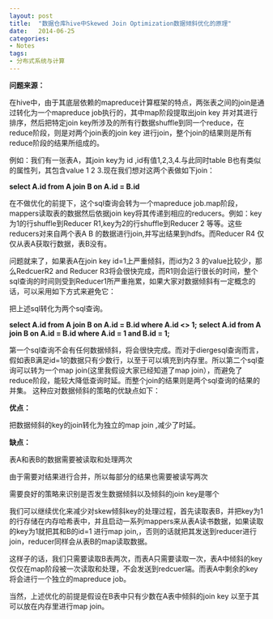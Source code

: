 ```yaml
---
layout: post
title:  "数据仓库hive中Skewed Join Optimization数据倾斜优化的原理"
date:   2014-06-25
categories: 
- Notes 
tags:
- 分布式系统与计算
---
```



**问题来源：**

在hive中，由于其底层依赖的mapreduce计算框架的特点，两张表之间的join是通过转化为一个mapreduce job执行的，其中map阶段提取出join key 并对其进行排序，然后把特定join key所涉及的所有行数据shuffle到同一个reduce，在reduce阶段，则是对两个join表的join key 进行join，整个join的结果则是所有reduce阶段的结果所组成的。


例如：我们有一张表A，其join key为 id ,id有值1,2,3,4.与此同时table B也有类似的属性列，其包含value 1 2 3.现在我们想对这两个表做如下join：

**select A.id from A join B on A.id = B.id**


在不做优化的前提下，这个sql查询会转为一个mapreduce job.map阶段，mappers读取表的数据然后依据join key将其传递到相应的reducers。例如：key为1的行shuffle到Reducer R1,key为2的行shuffle到Reducer 2 等等。这些reducers对来自两个表A B 的数据进行join,并写出结果到hdfs。而Reducer R4 仅仅从表A获取行数据，表B没有。


问题就来了，如果表A在join key id=1上严重倾斜，而id为2 3 的value比较少，那么RedcuerR2 and Reducer R3将会很快完成，而R1则会运行很长的时间，整个sql查询的时间则受到Reducer1所严重拖累，如果大家对数据倾斜有一定概念的话，可以采用如下方式来避免它：


把上述sql转化为两个sql查询。

**select A.id from A join B on A.id = B.id where A.id <> 1;**
**select A.id from A join B on A.id = B.id where A.id = 1 and B.id = 1;**


第一个sql查询不会有任何数据倾斜，将会很快完成。而对于diergesql查询而言，假如表B满足id=1的数据只有少数行，以至于可以填充到内存里。所以第二个sql查询可以转为一个map join(这里我假设大家已经知道了map join），而避免了reduce阶段，能较大降低查询时延。而整个join的结果则是两个sql查询的结果的并集。
这种应对数据倾斜的策略的优缺点如下：

**优点：**

把数据倾斜的key的join转化为独立的map join ,减少了时延。

**缺点：**

表A和表B的数据需要被读取和处理两次

由于需要对结果进行合并，所以每部分的结果也需要被读写两次

需要良好的策略来识别是否发生数据倾斜以及倾斜的join key是哪个

我们可以继续优化来减少对skew倾斜key的处理过程，首先读取表B，并把key为1的行存储在内存哈希表中，并且启动一系列mappers来从表A读书数据，如果读取的key为1就把其和B的id=1 进行map join,，否则的话就把其发送到reducer进行join，reducer同样会从表B的map读取数据。

这样子的话，我们只需要读取B表两次，而表A只需要读取一次，表A中倾斜的key仅仅在map阶段被一次读取和处理，不会发送到redcuer端。而表A中剩余的key将会进行一个独立的mapreduce job。

当然，上述优化的前提是假设在B表中只有少数在A表中倾斜的join key 以至于其可以放在内存里进行map join。

